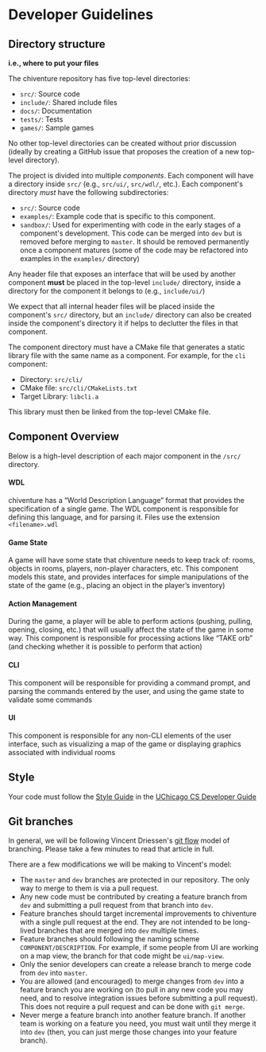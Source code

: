 # Developer Guidelines

## Directory structure

**i.e., where to put your files**

The chiventure repository has five top-level directories:

- `src/`: Source code
- `include/`: Shared include files
- `docs/`: Documentation
- `tests/`: Tests
- `games/`: Sample games

No other top-level directories can be created without prior discussion (ideally
by creating a GitHub issue that proposes the creation of a new top-level directory).

The project is divided into multiple *components*. Each component will have a
directory inside `src/` (e.g., `src/ui/`, `src/wdl/`, etc.). Each component's
directory *must* have the following subdirectories:

- `src/`: Source code
- `examples/`: Example code that is specific to this component.
- `sandbox/`: Used for experimenting with code in the early stages of a 
  component's development. This code can be merged into `dev` but is removed
  before merging to `master`. It should be removed permanently once a
  component matures (some of the code may be refactored into 
  examples in the `examples/` directory)
  
Any header file that exposes an interface that will be used by another component
**must** be placed in the top-level `include/` directory, inside a directory
for the component it belongs to (e.g., `include/ui/`)

We expect that all internal header files will be placed inside the component's
`src/` directory, but an `include/` directory can also be created inside
the component's directory it if helps to declutter the files in that component.  

The component directory must have a CMake file that generates a static library 
file with the same name as a component. For example, for the `cli` component:

- Directory: `src/cli/`
- CMake file: `src/cli/CMakeLists.txt`
- Target Library: `libcli.a`

This library must then be linked from the top-level CMake file.

## Component Overview

Below is a high-level description of each major component in the `/src/` directory.

#### WDL 

chiventure has a “World Description Language” format that provides the specification of a single game. The WDL component is responsible for defining this language, and for parsing it. Files use the extension `<filename>.wdl`

#### Game State

A game will have some state that chiventure needs to keep track of: rooms, objects in rooms, players, non-player characters, etc. This component models this state, and provides interfaces for simple manipulations of the state of the game (e.g., placing an object in the player’s inventory)

#### Action Management

During the game, a player will be able to perform actions (pushing, pulling, opening, closing, etc.) that will usually affect the state of the game in some way. This component is responsible for processing actions like “TAKE orb” (and checking whether it is possible to perform that action)

#### CLI 

This component will be responsible for providing a command prompt, and parsing the commands entered by the user, and using the game state to validate some commands

#### UI

This component is responsible for any non-CLI elements of the user interface, such as visualizing a map of the game or displaying graphics associated with individual rooms

## Style

Your code must follow the [Style Guide](https://uchicago-cs.github.io/dev-guide/style_guide_c.html) in the [UChicago CS Developer Guide](https://uchicago-cs.github.io/dev-guide) 

## Git branches

In general, we will be following Vincent Driessen's [git flow](https://nvie.com/posts/a-successful-git-branching-model/) model of branching. Please take a few minutes to read that article in full.

There are a few modifications we will be making to Vincent's model:

* The `master` and `dev` branches are protected in our repository. The only
  way to merge to them is via a pull request.
* Any new code must be contributed by creating a feature branch from `dev` and
  submitting a pull request from that branch into `dev`.
* Feature branches should target incremental improvements to chiventure with
  a single pull request at the end. They are not intended to be long-lived
  branches that are merged into `dev` multiple times.
* Feature branches should following the naming scheme `COMPONENT/DESCRIPTION`.
  For example, if some people from UI are working on a map view, the branch for
  that code might be `ui/map-view`. 
* Only the senior developers can create a release branch to merge code
  from `dev` into `master`.  
* You are allowed (and encouraged) to merge changes from `dev` into a
  feature branch you are working on (to pull in any new code you may need,
  and to resolve integration issues before submitting a pull request). This does not require a pull request and can be done with `git merge`.  
* Never merge a feature branch into another feature branch. If another
  team is working on a feature you need, you must wait until they merge
  it into `dev` (then, you can just merge those changes into your feature
  branch).


